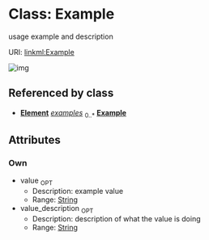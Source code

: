 
# Class: Example


usage example and description

URI: [linkml:Example](https://w3id.org/linkml/Example)


![img](images/Example.svg)

## Referenced by class

 *  **[Element](Element.md)** *[examples](examples.md)*  <sub>0..\*</sub>  **[Example](Example.md)**

## Attributes


### Own

 * value  <sub>OPT</sub>
     * Description: example value
     * Range: [String](types/String.md)
 * value_description  <sub>OPT</sub>
     * Description: description of what the value is doing
     * Range: [String](types/String.md)
